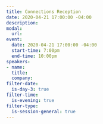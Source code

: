 ```yaml
---
title: Connections Reception
date: 2020-04-21 17:00:00 -04:00
description: 
modal:
  url: 
event:
  date: 2020-04-21 17:00:00 -04:00
  start-time: 7:00pm
  end-time: 10:00pm
speakers:
- name: 
  title: 
  company: 
filter-date:
  is-day-3: true
filter-time:
  is-evening: true
filter-type:
  is-session-general: true
---
```


